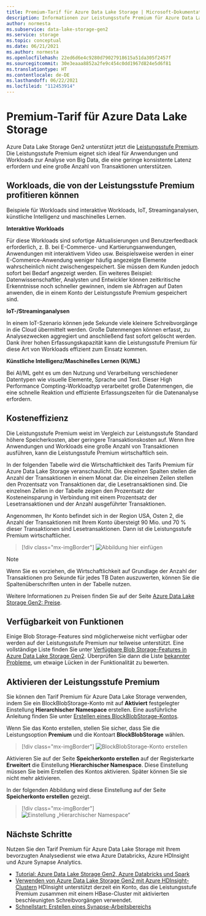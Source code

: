 ```yaml
---
title: Premium-Tarif für Azure Data Lake Storage | Microsoft-Dokumentation
description: Informationen zur Leistungsstufe Premium für Azure Data Lake Storage Gen2
author: normesta
ms.subservice: data-lake-storage-gen2
ms.service: storage
ms.topic: conceptual
ms.date: 06/21/2021
ms.author: normesta
ms.openlocfilehash: 22ed6d6e4c9280d79027918615a51da305f2457f
ms.sourcegitcommit: 30e3eaaa8852a2fe9c454c0dd1967d824e5d6f81
ms.translationtype: HT
ms.contentlocale: de-DE
ms.lasthandoff: 06/22/2021
ms.locfileid: "112453914"
---
```

# <a name="premium-tier-for-azure-data-lake-storage"></a>Premium-Tarif für Azure Data Lake Storage

Azure Data Lake Storage Gen2 unterstützt jetzt die [Leistungsstufe Premium](storage-blob-performance-tiers.md#premium-performance). Die Leistungsstufe Premium eignet sich ideal für Anwendungen und Workloads zur Analyse von Big Data, die eine geringe konsistente Latenz erfordern und eine große Anzahl von Transaktionen unterstützen.

## <a name="workloads-that-can-benefit-from-the-premium-performance-tier"></a>Workloads, die von der Leistungsstufe Premium profitieren können

Beispiele für Workloads sind interaktive Workloads, IoT, Streaminganalysen, künstliche Intelligenz und maschinelles Lernen. 

**Interaktive Workloads** 

Für diese Workloads sind sofortige Aktualisierungen und Benutzerfeedback erforderlich, z. B. bei E-Commerce- und Kartierungsanwendungen, Anwendungen mit interaktivem Video usw. Beispielsweise werden in einer E-Commerce-Anwendung weniger häufig angezeigte Elemente wahrscheinlich nicht zwischengespeichert. Sie müssen dem Kunden jedoch sofort bei Bedarf angezeigt werden. Ein weiteres Beispiel: Datenwissenschaftler, Analysten und Entwickler können zeitkritische Erkenntnisse noch schneller gewinnen, indem sie Abfragen auf Daten anwenden, die in einem Konto der Leistungsstufe Premium gespeichert sind. 

**IoT-/Streaminganalysen** 

In einem IoT-Szenario können jede Sekunde viele kleinere Schreibvorgänge in die Cloud übermittelt werden. Große Datenmengen können erfasst, zu Analysezwecken aggregiert und anschließend fast sofort gelöscht werden. Dank ihrer hohen Erfassungskapazität kann die Leistungsstufe Premium für diese Art von Workloads effizient zum Einsatz kommen. 

**Künstliche Intelligenz/Maschinelles Lernen (KI/ML)** 

Bei AI/ML geht es um den Nutzung und Verarbeitung verschiedener Datentypen wie visuelle Elemente, Sprache und Text. Dieser High Performance Compting-Workloadtyp verarbeitet große Datenmengen, die eine schnelle Reaktion und effiziente Erfassungszeiten für die Datenanalyse erfordern. 

## <a name="cost-effectiveness"></a>Kosteneffizienz

Die Leistungsstufe Premium weist im Vergleich zur Leistungsstufe Standard höhere Speicherkosten, aber geringere Transaktionskosten auf. Wenn Ihre Anwendungen und Workloads eine große Anzahl von Transaktionen ausführen, kann die Leistungsstufe Premium wirtschaftlich sein.

In der folgenden Tabelle wird die Wirtschaftlichkeit des Tarifs Premium für Azure Data Lake Storage veranschaulicht. Die einzelnen Spalten stellen die Anzahl der Transaktionen in einem Monat dar.  Die einzelnen Zeilen stellen den Prozentsatz von Transaktionen dar, die Lesetransaktionen sind. Die einzelnen Zellen in der Tabelle zeigen den Prozentsatz der Kosteneinsparung in Verbindung mit einem Prozentsatz der Lesetransaktionen und der Anzahl ausgeführter Transaktionen. 

Angenommen, Ihr Konto befindet sich in der Region USA, Osten 2, die Anzahl der Transaktionen mit Ihrem Konto übersteigt 90 Mio. und 70 % dieser Transaktionen sind Lesetransaktionen. Dann ist die Leistungsstufe Premium wirtschaftlicher.

> [!div class="mx-imgBorder"]
> ![Abbildung hier einfügen](./media/premium-tier-for-data-lake-storage/premium-performance-data-lake-storage-cost-analysis-table.png)

> [!NOTE] 
> Wenn Sie es vorziehen, die Wirtschaftlichkeit auf Grundlage der Anzahl der Transaktionen pro Sekunde für jedes TB Daten auszuwerten, können Sie die Spaltenüberschriften unten in der Tabelle nutzen.

Weitere Informationen zu Preisen finden Sie auf der Seite [Azure Data Lake Storage Gen2: Preise](https://azure.microsoft.com/pricing/details/storage/data-lake/).

## <a name="feature-availability"></a>Verfügbarkeit von Funktionen 

Einige Blob Storage-Features sind möglicherweise nicht verfügbar oder werden auf der Leistungsstufe Premium nur teilweise unterstützt. Eine vollständige Liste finden Sie unter [Verfügbare Blob Storage-Features in Azure Data Lake Storage Gen2](data-lake-storage-supported-blob-storage-features.md). Überprüfen Sie dann die Liste [bekannter Probleme](data-lake-storage-known-issues.md), um etwaige Lücken in der Funktionalität zu bewerten.

## <a name="enabling-the-premium-performance-tier"></a>Aktivieren der Leistungsstufe Premium 

Sie können den Tarif Premium für Azure Data Lake Storage verwenden, indem Sie ein BlockBlobStorage-Konto mit auf **Aktiviert** festgelegter Einstellung **Hierarchischer Namespace** erstellen. Eine ausführliche Anleitung finden Sie unter [Erstellen eines BlockBlobStorage-Kontos](../common/storage-account-create.md).

Wenn Sie das Konto erstellen, stellen Sie sicher, dass Sie die Leistungsoption **Premium** und die Kontoart **BlockBlobStorage** wählen.

> [!div class="mx-imgBorder"]
> ![BlockBlobStorage-Konto erstellen](./media/premium-tier-for-data-lake-storage/create-block-blob-storage-account.png)

Aktivieren Sie auf der Seite **Speicherkonto erstellen** auf der Registerkarte **Erweitert** die Einstellung **Hierarchischer Namespace**. Diese Einstellung müssen Sie beim Erstellen des Kontos aktivieren. Später können Sie sie nicht mehr aktivieren.

In der folgenden Abbildung wird diese Einstellung auf der Seite **Speicherkonto erstellen** gezeigt.

> [!div class="mx-imgBorder"]
> ![Einstellung „Hierarchischer Namespace“](./media/create-data-lake-storage-account/hierarchical-namespace-feature.png)

## <a name="next-steps"></a>Nächste Schritte

Nutzen Sie den Tarif Premium für Azure Data Lake Storage mit Ihrem bevorzugten Analysedienst wie etwa Azure Databricks, Azure HDInsight und Azure Synapse Analytics. 

- [Tutorial: Azure Data Lake Storage Gen2, Azure Databricks und Spark](data-lake-storage-use-databricks-spark.md) 
- [Verwenden von Azure Data Lake Storage Gen2 mit Azure HDInsight-Clustern](../../hdinsight/hdinsight-hadoop-use-data-lake-storage-gen2.md) HDInsight unterstützt derzeit ein Konto, das die Leistungsstufe Premium zusammen mit einem HBase-Cluster mit aktivierten beschleunigten Schreibvorgängen verwendet.
- [Schnellstart: Erstellen eines Synapse-Arbeitsbereichs](../../synapse-analytics/quickstart-create-workspace.md)